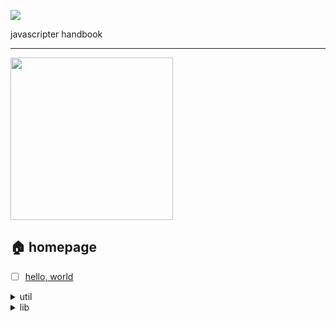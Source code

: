 ![](assets/favicon.ico)

javascripter handbook

---

<img src="https://external-content.duckduckgo.com/iu/?u=http%3A%2F%2Fimages.ctfassets.net%2Fhspc7zpa5cvq%2F2R4dw4464nMTeqnZs4DemF%2Fdeb48860f73cb5228fe4fc7c293fbad4%2FJSConf_US.png&f=1&nofb=1" width="260" />

## 🏠 homepage

- [ ] [hello, world](https://github.com/alexgurr/react-coding-challenges)

<details>

<summary>util</summary>

- [lodash](https://github.com/lodash/lodash)

- [date-fns](https://github.com/date-fns/date-fns)

- 💅 [chroma](https://github.com/gka/chroma.js)

- 📋 [clipboard](https://github.com/zenorocha/clipboard.js)

- 🖱️ [mousetrap](https://github.com/ccampbell/mousetrap)

- carousel [slick](https://github.com/kenwheeler/slick)

- 💰 [bling](https://gist.github.com/paulirish/12fb951a8b893a454b32)

- csv parser [papa](https://github.com/mholt/PapaParse)

</details>

<details>

<summary>lib</summary>

- [styled-components](https://styled-components.com/)

- [parcel](https://parceljs.org/)

- [yeoman](https://yeoman.io/)

- [ink](https://github.com/vadimdemedes/ink/)

</details>
